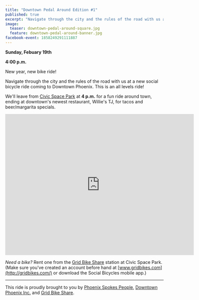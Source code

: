 ```yaml
---
title: "Downtown Pedal Around Edition #1"
published: true
excerpt: "Navigate through the city and the rules of the road with us at a new social bicycle ride coming to #dtphx"
image:
  teaser: downtown-pedal-around-square.jpg
  feature: downtown-pedal-around-banner.jpg
facebook-event: 1858249291111887
---
```


**Sunday, Febuary 19th**

**4:00 p.m.**

New year, new bike ride!

Navigate through the city and the rules of the road with us at a new social bicycle ride coming to Downtown Phoenix.
This is an all levels ride!

We'll leave from [Civic Space Park](https://www.phoenix.gov/parks/parks/alphabetical/c-parks/civic-space) at **4 p.m.** for a fun ride around town, ending at downtown's newest restaurant, Willie's TJ, for tacos and beer/margarita specials.

<iframe
src="https://www.google.com/maps/embed?pb=!1m14!1m8!1m3!1d13315.32027887045!2d-112.074463!3d33.4537335!3m2!1i1024!2i768!4f13.1!3m3!1m2!1s0x0%3A0x814f5b589b3c3dd6!2sCivic+Space+Park!5e0!3m2!1sen!2sus!4v1486067985864" width="600" height="450" frameborder="0" style="border:0" allowfullscreen></iframe>

*Need a bike?* Rent one from the [Grid Bike Share](http://gridbikes.com/) station at Civic Space Park. (Make sure you've created an account before hand at [www.gridbikes.com](http://gridbikes.com/) or download the Social Bicycles mobile app.)

---

This ride is proudly brought to you by [Phoenix Spokes People](http://www.phoenixspokespeople.org), [Downtown Phoenix Inc.](http://dtphx.org/about/downtown-phoenix-inc/) and [Grid Bike Share](http://gridbikes.com/).

